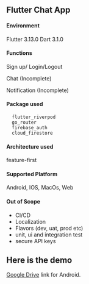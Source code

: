 ## Flutter Chat App

#### Environment
Flutter 3.13.0
Dart 3.1.0

#### Functions
Sign up/ Login/Logout

Chat (Incomplete)

Notification (Incomplete)


#### Package used
```$xslt
  flutter_riverpod
  go_router
  firebase_auth
  cloud_firestore
```

#### Architecture  used
feature-first

#### Supported Platform
Android, IOS, MacOs, Web


#### Out of Scope
- CI/CD
- Localization
- Flavors (dev, uat, prod etc)
- unit, ui and integration test
- secure API keys

## Here is the demo
[Google Drive]([https://drive.google.com/file/d/1H4t](https://drive.google.com/file/d/12XPf4rnp8dqSR_SvM7wUsAsLoc2PWWGT/view?usp=drivesdk)) link for Android.
